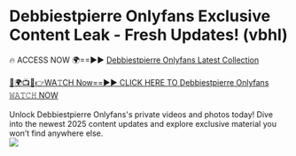 # Debbiestpierre Onlyfans Exclusive Content Leak - Fresh Updates! (vbhl)

🔥 ACCESS NOW 🌍==►► <a href="https://tinyurl.com/kvy9nzfs" rel="nofollow">Debbiestpierre Onlyfans Latest Collection</a>
<br><br>
[🔴🌍📺📱👉WA𝚃CH Now==►► CLICK HERE TO Debbiestpierre Onlyfans 𝚆𝙰𝚃𝙲𝙷 NOW](https://tinyurl.com/kvy9nzfs)
<br><br>
Unlock Debbiestpierre Onlyfans's private videos and photos today! Dive into the newest 2025 content updates and explore exclusive material you won’t find anywhere else.
<br>
<a href="https://tinyurl.com/kvy9nzfs" rel="nofollow" data-target="animated-image.originalLink"><img src="https://camo.githubusercontent.com/8a4f000d20f83aca3bf7ec5f350d767afa0574a8a352519fd8cfa583a6f93a33/68747470733a2f2f692e696d6775722e636f6d2f644a486b345a712e676966" data-canonical-src="https://i.imgur.com/dJHk4Zq.gif" style="max-width: 100%; display: inline-block;" data-target="animated-image.originalImage"></a>
<br>
